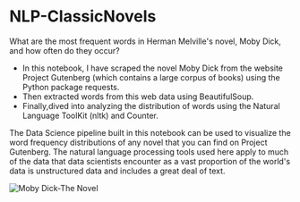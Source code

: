 # NLP-ClassicNovels

What are the most frequent words in Herman Melville's novel, Moby Dick, and how often do they occur?

 - In this notebook, I have scraped the novel Moby Dick from the website Project Gutenberg (which contains a large corpus of books) using the Python package requests. 
 - Then extracted words from this web data using BeautifulSoup. 
 - Finally,dived into analyzing the distribution of words using the Natural Language ToolKit (nltk) and Counter.

The Data Science pipeline built in this notebook can be used to visualize the word frequency distributions of any novel that you can find on Project Gutenberg. The natural language processing tools used here apply to much of the data that data scientists encounter as a vast proportion of the world's data is unstructured data and includes a great deal of text.

![Moby Dick-The Novel](https://images-na.ssl-images-amazon.com/images/I/41VnFKC9srL.jpg)
